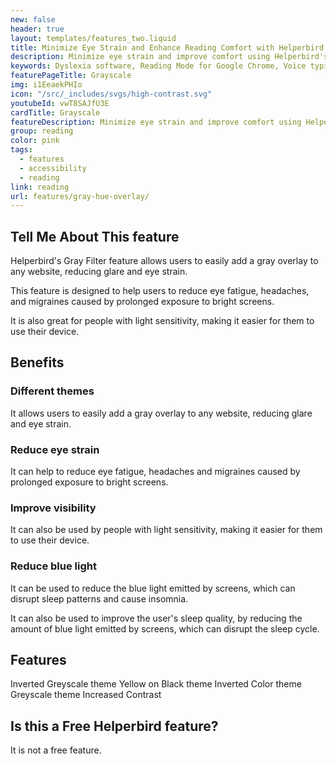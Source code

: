 ```yaml
---
new: false
header: true
layout: templates/features_two.liquid
title: Minimize Eye Strain and Enhance Reading Comfort with Helperbird's Grayscale Feature
description: Minimize eye strain and improve comfort using Helperbird's Grayscale feature. Apply a gray overlay to any website to lessen glare, making your reading experience more enjoyable while reducing visual fatigue.
keywords: Dyslexia software, Reading Mode for Google Chrome, Voice typing for Chrome, Text to speech for Chrome, text reader, Immersive Reader, dyslexia fonts, accessibility software, dyslexia software, Helperbird for Edge, Helperbird for Firefox, Helperbird for Chrome, Opendyslexic for Chrome, OpenDyslexic
featurePageTitle: Grayscale
img: i1EeaekPHIo
icon: "/src/_includes/svgs/high-contrast.svg"
youtubeId: vwT8SAJfU3E
cardTitle: Grayscale
featureDescription: Minimize eye strain and improve comfort using Helperbird's Grayscale feature. Apply a gray overlay to any website to lessen glare, making your reading experience more enjoyable while reducing visual fatigue.
group: reading
color: pink
tags: 
  - features
  - accessibility
  - reading
link: reading
url: features/gray-hue-overlay/
---
```



## Tell Me About This feature
Helperbird's Gray Filter feature allows users to easily add a gray overlay to any website, reducing glare and eye strain. 

This feature is designed to help users to reduce eye fatigue, headaches, and migraines caused by prolonged exposure to bright screens. 

It is also great for people with light sensitivity, making it easier for them to use their device.


## Benefits

### Different themes
It allows users to easily add a gray overlay to any website, reducing glare and eye strain.

### Reduce eye strain
It can help to reduce eye fatigue, headaches and migraines caused by prolonged exposure to bright screens.

### Improve visibility

It can also be used by people with light sensitivity, making it easier for them to use their device.

### Reduce blue light

It can be used to reduce the blue light emitted by screens, which can disrupt sleep patterns and cause insomnia.

It can also be used to improve the user's sleep quality, by reducing the amount of blue light emitted by screens, which can disrupt the sleep cycle.




## Features

Inverted Greyscale theme
Yellow on Black theme
Inverted Color theme
Greyscale theme
Increased Contrast


## Is this a Free Helperbird feature?
It is not a free feature.













